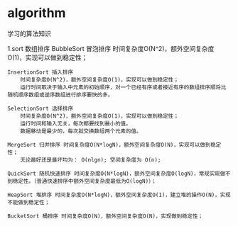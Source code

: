 # algorithm
学习的算法知识


1.sort	数组排序
	BubbleSort 冒泡排序 时间复杂度O(N^2)，额外空间复杂度O(1)，实现可以做到稳定性；
	
	InsertionSort 插入排序
		时间复杂度O(N^2)，额外空间复杂度O(1)，实现可以做到稳定性；
		运行时间取决于输入中元素的初始顺序，对一个已经有序或者接近有序的数组排序顺将比随机顺序数组或逆序数组进行排序要快的多。
	
	SelectionSort 选择排序 
		时间复杂度O(N^2)，额外空间复杂度O(1)，实现可以做到稳定性；
		运行时间和输入无关，每次都要找到最小的值。
		数据移动是最少的，每次就交换数组两个元素的值。
	
	MergeSort 归并排序 时间复杂度O(N*logN)，额外空间复杂度O(N)，实现可以做到稳定性；
		无论最好还是最坏均为： O(nlgn); 空间复杂度为 O(n);
	
	QuickSort 随机快速排序 时间复杂度O(N*logN)，额外空间复杂度O(logN)，常规实现做不到稳定性。（普通快速排序中额外空间复杂度最低为O(logN)）；
	
	HeapSort 堆排序 时间复杂度O(N*logN)，额外空间复杂度O(1)，建立堆的操作O(N)，实现不能做到稳定性；
	
	BucketSort 桶排序 时间复杂度O(N)，额外空间复杂度O(N)，实现做到稳定性；
	
	

